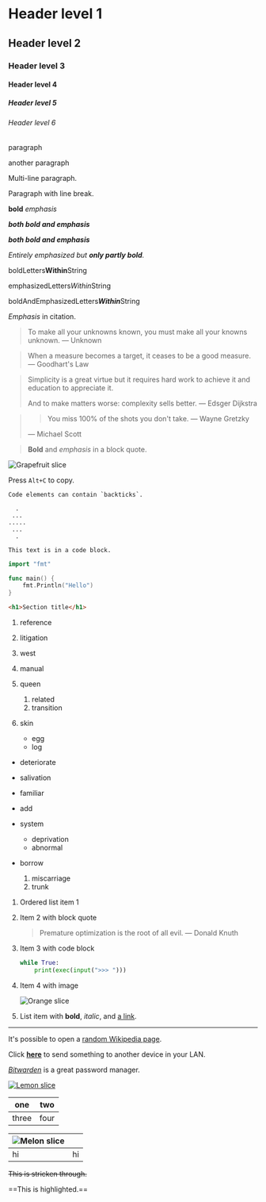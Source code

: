 # Header level 1

## Header level 2

### Header level 3

#### Header level 4

##### Header level 5

###### Header level 6

paragraph

another paragraph

Multi-line paragraph.

Paragraph with 
line break.

**bold** *emphasis*

***both bold and emphasis***

***both bold and emphasis***

*Entirely emphasized but **only partly bold**.*

boldLetters**Within**String

emphasizedLetters*Within*String

boldAndEmphasizedLetters***Within***String

*Emphasis* in citation.

> To make all your unknowns known, you must make all your knowns unknown. — Unknown

> When a measure becomes a target, it ceases to be a good measure. — Goodhart's Law

> Simplicity is a great virtue but it requires hard work to achieve it and education to appreciate it.
>
> And to make matters worse: complexity sells better. — Edsger Dijkstra

> > You miss 100% of the shots you don't take. — Wayne Gretzky
>
> — Michael Scott

> **Bold** and *emphasis* in a block quote.

![Grapefruit slice](grapefruit-slice.jpg)

Press `Alt+C` to copy.

``Code elements can contain `backticks`.``

```
  .
 ...
.....
 ...
  .
```

```
This text is in a code block.
```

```go
import "fmt"

func main() {
    fmt.Println("Hello")
}
```

```html
<h1>Section title</h1>
```

1. reference
2. litigation
3. west

4. manual
5. queen
    1. related
    2. transition
6. skin
    - egg
    - log

- deteriorate
- salivation
- familiar

- add
- system
    - deprivation
    - abnormal
- borrow
    1. miscarriage
    2. trunk

1. Ordered list item 1
2. Item 2 with block quote
    
    > Premature optimization is the root of all evil. — Donald Knuth
    
3. Item 3 with code block
    
    ```python
    while True:
        print(exec(input(">>> ")))
    ```
    
4. Item 4 with image
    
    ![Orange slice](orange-slice.jpg)

5. List item with **bold**, *italic*, and [a link](https://puter.com/app/code).

* * *

It's possible to open a [random Wikipedia page](https://en.wikipedia.org/wiki/Special:Random).

Click **[here](https://pairdrop.net/)** to send something to another device in your LAN.

*[Bitwarden](https://bitwarden.com/)* is a great password manager.

[![Lemon slice](lemon-slice.jpg)](zombo.com)

| one | two |
| --- | --- |
| three | four |

| ![Melon slice](melon-slice.jpg) |  |
| --- | --- |
| hi | hi |

~~This is stricken through.~~

==This is highlighted.==


